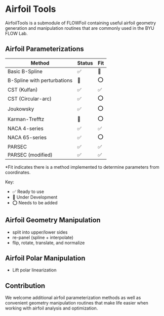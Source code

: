# Airfoil Tools

AirfoilTools is a submodule of FLOWFoil containing useful airfoil geometry generation and manipulation routines that are commonly used in the BYU FLOW Lab.

## Airfoil Parameterizations

|Method|Status|Fit|
|---|---|---|
|Basic B-Spline|✅|🚧|
|B-Spline with perturbations|🚧|⭕️|
|CST (Kulfan)|✅|✅|
|CST (Circular-arc)|✅|⭕️|
|Joukowsky|✅|⭕️|
|Karman-Trefftz|🚧|⭕️|
|NACA 4-series|✅|✅|
|NACA 65-series|✅|⭕️|
|PARSEC|✅|✅|
|PARSEC (modified)|✅|✅|

\*Fit indicates there is a method implemented to determine parameters from coordinates.

Key:
- ✅ Ready to use
- 🚧 Under Development
- ⭕️ Needs to be added


## Airfoil Geometry Manipulation
- split into upper/lower sides
- re-panel (spline + interpolate)
- flip, rotate, translate, and normalize


## Airfoil Polar Manipulation
- Lift polar linearization


## Contribution

We welcome additional airfoil parameterization methods as well as convenient geometry manipulation routines that make life easier when working with airfoil analysis and optimization.
